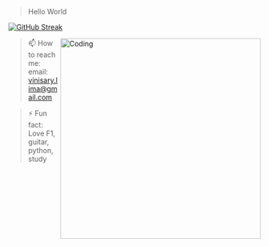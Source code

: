 
> Hello World

[![GitHub Streak](http://github-readme-streak-stats.herokuapp.com?user=ViniMSLima&theme=tokyonight-duo&hide_border=true&border_radius=5)](https://git.io/streak-stats)

  <img align="right" alt="Coding" width="400" src="https://i.pinimg.com/originals/85/be/94/85be94350b6cefd78140c8c8232c75e5.gif">


> 📫 How to reach me: 
  email: vinisary.lima@gmail.com
  
> ⚡ Fun fact: Love F1, guitar, python, study
